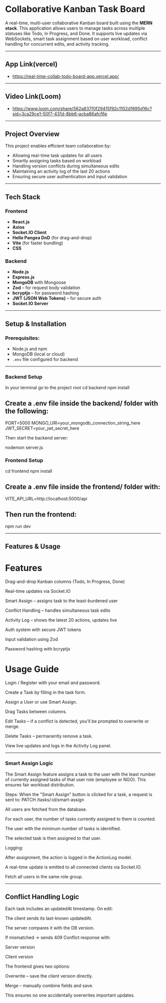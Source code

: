 # Collaborative Kanban Task Board

A real-time, multi-user collaborative Kanban board built using the **MERN stack**. This application allows users to manage tasks across multiple statuses like Todo, In Progress, and Done. It supports live updates via WebSockets, smart task assignment based on user workload, conflict handling for concurrent edits, and activity tracking.

---

## App Link(vercel)
- https://real-time-collab-todo-board-app.vercel.app/

---

## Video Link(Loom)
- https://www.loom.com/share/562a837f0f29415f92c1102d1695d16c?sid=3ca29ce1-50f7-431d-8bb6-acba86afcf6e

---

## Project Overview

This project enables efficient team collaboration by:
- Allowing real-time task updates for all users
- Smartly assigning tasks based on workload
- Handling version conflicts during simultaneous edits
- Maintaining an activity log of the last 20 actions
- Ensuring secure user authentication and input validation

---

## Tech Stack


### Frontend
- **React.js**
- **Axios**
- **Socket.IO Client**
- **Hello Pangea DnD** (for drag-and-drop)
- **Vite** (for faster bundling)
- **CSS**

### Backend
- **Node.js**
- **Express.js**
- **MongoDB** with Mongoose
- **Zod** – for request body validation
- **bcryptjs** – for password hashing
- **JWT (JSON Web Tokens)** – for secure auth
- **Socket.IO Server**

---

## Setup & Installation

### Prerequisites:
- Node.js and npm
- MongoDB (local or cloud)
- `.env` file configured for backend

---

###  Backend Setup

In your terminal go to the project root 
cd backend
npm install

## Create a .env file inside the backend/ folder with the following:
PORT=5000
MONGO_URI=your_mongodb_connection_string_here
JWT_SECRET=your_jwt_secret_here


Then start the backend server:

nodemon server.js

###  Frontend Setup

cd frontend
npm install

## Create a .env file inside the frontend/ folder with:

VITE_API_URL=http://localhost:5000/api

## Then run the frontend:

npm run dev

----

## Features & Usage

# Features
Drag-and-drop Kanban columns (Todo, In Progress, Done)

Real-time updates via Socket.IO

Smart Assign – assigns task to the least-burdened user

Conflict Handling – handles simultaneous task edits

Activity Log – shows the latest 20 actions, updates live

Auth system with secure JWT tokens

Input validation using Zod

Password hashing with bcryptjs

# Usage Guide
Login / Register with your email and password.

Create a Task by filling in the task form.

Assign a User or use Smart Assign.

Drag Tasks between columns.

Edit Tasks – if a conflict is detected, you'll be prompted to overwrite or merge.

Delete Tasks – permanently remove a task.

View live updates and logs in the Activity Log panel.

-------

### Smart Assign Logic
The Smart Assign feature assigns a task to the user with the least number of currently assigned tasks of that user role (employee or NGO). This ensures fair workload distribution.

Steps:
When the "Smart Assign" button is clicked for a task, a request is sent to: PATCH /tasks/:id/smart-assign

All users are fetched from the database.

For each user, the number of tasks currently assigned to them is counted.

The user with the minimum number of tasks is identified.

The selected task is then assigned to that user.

Logging:

After assignment, the action is logged in the ActionLog model.

A real-time update is emitted to all connected clients via Socket.IO.

Fetch all users in the same role group.

----

## Conflict Handling Logic

Each task includes an updatedAt timestamp. On edit:

The client sends its last-known updatedAt.

The server compares it with the DB version.

If mismatched → sends 409 Conflict response with:

Server version

Client version

The frontend gives two options:

Overwrite – save the client version directly.

Merge – manually combine fields and save.

This ensures no one accidentally overwrites important updates.


